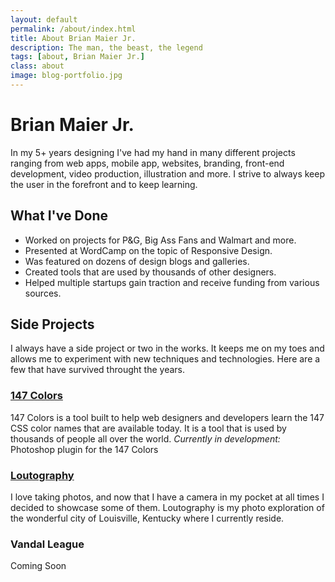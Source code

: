 ```yaml
---
layout: default
permalink: /about/index.html
title: About Brian Maier Jr.
description: The man, the beast, the legend
tags: [about, Brian Maier Jr.]
class: about
image: blog-portfolio.jpg
---
```



<h1 id="fittext">Brian Maier Jr.</h1>

<p class="intro">In my 5+ years designing I've had my hand in many different projects ranging from web apps, mobile app, websites, branding, front-end development, video production, illustration and more. I strive to always keep the user in the forefront and to keep learning.</p>

## What I've Done

* Worked on projects for P&G, Big Ass Fans and Walmart and more.
* Presented at WordCamp on the topic of Responsive Design.
* Was featured on dozens of design blogs and galleries.
* Created tools that are used by thousands of other designers.
* Helped multiple startups gain traction and receive funding from various sources.

## Side Projects

I always have a side project or two in the works. It keeps me on my toes and allows me to experiment with new techniques and technologies. Here are a few that have survived throught the years.

### [147 Colors](http://147colors.com/ "147 Colors")<br/>
147 Colors is a tool built to help web designers and developers learn the 147 CSS color names that are available today. It is a tool that is used by thousands of people all over the world.
*Currently in development:* Photoshop plugin for the 147 Colors

### [Loutography](http://loutography.com/ "Loutography")<br/>
I love taking photos, and now that I have a camera in my pocket at all times I decided to showcase some of them. Loutography is my photo exploration of the wonderful city of Louisville, Kentucky where I currently reside.

### Vandal League<br/>
Coming Soon

<!--
<hr>

## About This Site

This is the fifth version of my website/portfolio. This time around I opted for a lightweight static generated site that reads and performs well on any device. Here are some of the tools I used to create it.

### Javascript

[FitText](http://www.fittextjs.com "FitText") - Used on headings for stretchy awesomeness.<br/>
[Waypoints](http://imakewebthings.com/jquery-waypoints/ "Waypoints") - Used to trigger homepage animations.<br/>
[Jribbble](http://www.jribbble.com "Jribbble") - A Jquery plugin for the Dribbble API.<br/>
[SocialCount](http://filamentgroup.com/lab/socialcount/ "SociaCount") - Lighter & Faster social networking buttons on blog posts.<br/>
[Grunt](http://gruntjs.com/ "Grunt") - Grunt is used to compress images, compile & minify sass, concatenate & minify javascript/jquery. <br/>


### Tools/Programs

[TypeCast](http://typecast.com/ "TypeCast") - TypeCast was used to prototype the type used for this site.<br/>
[Disqus](http://disqus.com/ "Disqus") - Commenting solution for blog posts, I love the way this looks out of the box.<br/>
[fonts.com](http://www.fonts.com "Fonts.com") - Fonts.com provided the fonts used for this site. Nimrod was used for body text and headings are Univers.<br/>
[Icomoon](http://icomoon.io "Icon") - Icon font custom built by IcoMoon.<br/>
[Bourbon Neat](http://neat.bourbon.io/ "Bourbon Neat") - A lightweight semantic grid framework.<br/>
[Jekyll](http://jekyllrb.com/ "Jekyll") - Static site generator.<br/>
[Github Pages](http://pages.github.com/ "GitHub Pages") - Hosted for free on GitHub pages.<br/>

-->


